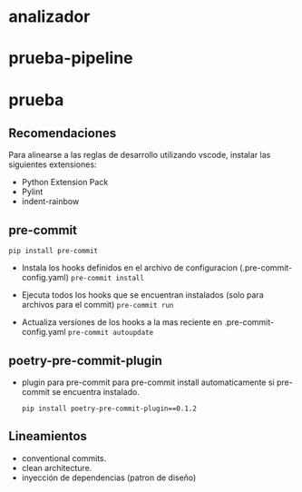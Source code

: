 # analizador
# prueba-pipeline
# prueba
## Recomendaciones

Para alinearse a las reglas de desarrollo utilizando vscode, instalar las siguientes extensiones:

* Python Extension Pack
* Pylint
* indent-rainbow

## pre-commit

```pip install pre-commit```

- Instala los hooks definidos en el archivo de configuracion (.pre-commit-config.yaml)
  ```pre-commit install```

- Ejecuta todos los hooks que se encuentran instalados (solo para archivos para el commit)
  ```pre-commit run```

- Actualiza versiones de los hooks a la mas reciente en .pre-commit-config.yaml
  ```pre-commit autoupdate```

## poetry-pre-commit-plugin

- plugin para pre-commit para pre-commit install automaticamente si pre-commit se encuentra instalado.

  ```pip install poetry-pre-commit-plugin==0.1.2```

## Lineamientos

* conventional commits.
* clean architecture.
* inyección de dependencias (patron de diseño)
